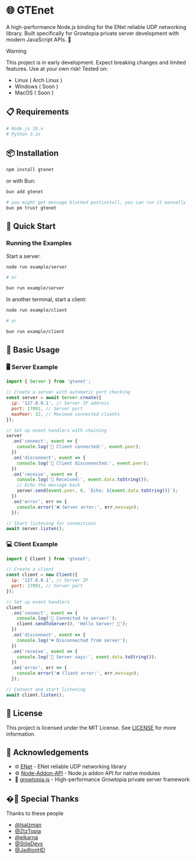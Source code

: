 # 🌐 GTEnet

A high-performance Node.js binding for the ENet reliable UDP networking library. Built specifically for Growtopia private server development with modern JavaScript APIs. 🚀

> [!WARNING]
> This project is in early development. Expect breaking changes and limited features. Use at your own risk!
> Tested on:
>
> - Linux ( Arch Linux )
> - Windows ( Soon )
> - MacOS ( Soon )

## 📋 Requirements

```bash
# Node.js 18.x
# Python 3.1x
```

## 📦 Installation

```bash
npm install gtenet
```

or with Bun:

```bash
bun add gtenet

# you might get message blocked postinstall, you can run it manually
bun pm trust gtenet
```

## 🚀 Quick Start

### Running the Examples

Start a server:

```bash
node run example/server

# or

bun run example/server
```

In another terminal, start a client:

```bash
node run example/client

# or

bun run example/client
```

## 📖 Basic Usage

### 🖥️ Server Example

```javascript
import { Server } from 'gtenet';

// Create a server with automatic port checking
const server = await Server.create({
  ip: '127.0.0.1', // Server IP address
  port: 17091, // Server port
  maxPeer: 32, // Maximum connected clients
});

// Set up event handlers with chaining
server
  .on('connect', event => {
    console.log('🎉 Client connected:', event.peer);
  })
  .on('disconnect', event => {
    console.log('👋 Client disconnected:', event.peer);
  })
  .on('receive', event => {
    console.log('📨 Received:', event.data.toString());
    // Echo the message back
    server.send(event.peer, 0, `Echo: ${event.data.toString()}`);
  })
  .on('error', err => {
    console.error('❌ Server error:', err.message);
  });

// Start listening for connections
await server.listen();
```

### 💻 Client Example

```javascript
import { Client } from 'gtenet';

// Create a client
const client = new Client({
  ip: '127.0.0.1', // Server IP
  port: 17091, // Server port
});

// Set up event handlers
client
  .on('connect', event => {
    console.log('🔗 Connected to server!');
    client.sendToServer(0, 'Hello Server! 👋');
  })
  .on('disconnect', event => {
    console.log('💔 Disconnected from server');
  })
  .on('receive', event => {
    console.log('📩 Server says:', event.data.toString());
  })
  .on('error', err => {
    console.error('❌ Client error:', err.message);
  });

// Connect and start listening
await client.listen();
```

## 📄 License

This project is licensed under the MIT License. See [LICENSE](LICENSE) for more information.

## 🙏 Acknowledgements

- 🌐 [ENet](https://github.com/eikarna/enet) - ENet reliable UDP networking library
- ⚙️ [Node-Addon-API](https://github.com/nodejs/node-addon-api) - Node.js addon API for native modules
- 🌱 [growtopia.js](https://github.com/StileDevs/growtopia.js) - High-performance Growtopia private server framework

## �📢 Special Thanks

Thanks to these people

- [@lsalzman](https://github.com/lsalzman)
- [@ZtzTopia](https://github.com/ZtzTopia)
- [@eikarna](https://github.com/eikarna)
- [@StileDevs](https://github.com/StileDevs)
- [@JadlionHD](https://github.com/JadlionHD)
